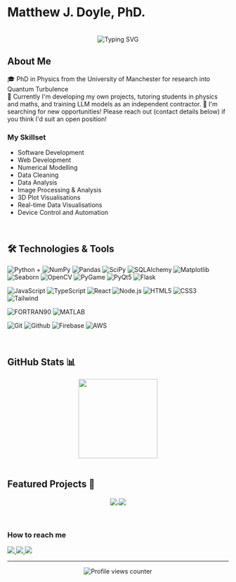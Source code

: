 # Matthew J. Doyle, PhD.

<br>

<div align="center">
  <img src="https://readme-typing-svg.demolab.com?font=Fira+Code&pause=1000&random=false&width=700&lines=Physicist,+code crafter,+problem+solver.;Passionate+about+physics+and+innovative+technologies.;Always+learning+and+building+new+things..." alt="Typing SVG" />
</div>

## About Me

🎓 PhD in Physics from the University of Manchester for research into Quantum Turbulence \
🔭 Currently I'm developing my own projects, tutoring students in physics and maths, and training LLM models as an independent contractor. 
🔎 I'm searching for new opportunities! Please reach out (contact details below) if you think I'd suit an open position! 

### My Skillset
- Software Development
- Web Development
- Numerical Modelling
- Data Cleaning
- Data Analysis
- Image Processing & Analysis
- 3D Plot Visualisations
- Real-time Data Visualisations
- Device Control and Automation

<br>

## 🛠️ Technologies & Tools

![Python](https://img.shields.io/badge/-Python-3776AB?style=flat-square&logo=python&logoColor=white) +
![NumPy](https://img.shields.io/badge/-NumPy-013243?style=flat-square&logo=numpy&logoColor=white)
![Pandas](https://img.shields.io/badge/-Pandas-150458?style=flat-square&logo=pandas&logoColor=white)
![SciPy](https://img.shields.io/badge/-SciPy-8CAAE6?style=flat-square&logo=scipy&logoColor=white)
![SQLAlchemy](https://img.shields.io/badge/-SQLAlchemy-D71F00?style=flat-square&logo=sqlalchemy&logoColor=white)
![Matplotlib](https://img.shields.io/badge/-Matplotlib-11557C?style=flat-square&logo=python&logoColor=white)
![Seaborn](https://img.shields.io/badge/-Seaborn-3776AB?style=flat-square&logo=python&logoColor=white)
![OpenCV](https://img.shields.io/badge/-OpenCV-5C3EE8?style=flat-square&logo=opencv&logoColor=white)
![PyGame](https://img.shields.io/badge/-PyGame-FED130?style=flat-square&logo=python&logoColor=black)
![PyQt5](https://img.shields.io/badge/-PyQt5-41CD52?style=flat-square&logo=qt&logoColor=white)
![Flask](https://img.shields.io/badge/-Flask-000000?style=flat-square&logo=flask&logoColor=white)

![JavaScript](https://img.shields.io/badge/-JavaScript-F7DF1E?style=flat-square&logo=javascript&logoColor=black)
![TypeScript](https://img.shields.io/badge/-TypeScript-3178C6?style=flat-square&logo=typescript&logoColor=white)
![React](https://img.shields.io/badge/-React-61DAFB?style=flat-square&logo=react&logoColor=black)
![Node.js](https://img.shields.io/badge/-Node.js-339933?style=flat-square&logo=node.js&logoColor=white)
![HTML5](https://img.shields.io/badge/-HTML5-E34F26?style=flat-square&logo=html5&logoColor=white)
![CSS3](https://img.shields.io/badge/-CSS3-1572B6?style=flat-square&logo=css3&logoColor=white)
![Tailwind](https://img.shields.io/badge/-Tailwind-38B2AC?style=flat-square&logo=tailwind-css&logoColor=white)

![FORTRAN90](https://img.shields.io/badge/-FORTRAN90-734F96?style=flat-square&logo=fortran&logoColor=white)
![MATLAB](https://img.shields.io/badge/-MATLAB-0076A8?style=flat-square&logo=mathworks&logoColor=white)

![Git](https://img.shields.io/badge/-Git-F05032?style=flat-square&logo=git&logoColor=white)
![Github](https://img.shields.io/badge/-GitHub-181717?style=flat-square&logo=github&logoColor=white)
![Firebase](https://img.shields.io/badge/-Firebase-FFCA28?style=flat-square&logo=firebase&logoColor=black)
![AWS](https://img.shields.io/badge/-AWS-232F3E?style=flat-square&logo=amazon-aws&logoColor=white)


<br>

## GitHub Stats 📊 

<div align="center">
  <img height="180em" src="https://github-readme-stats.vercel.app/api/top-langs/?username=matthewjdoyle&layout=compact&langs_count=7&theme=dark"/>
</div>

<br>

## Featured Projects 🌟

<div align="center">
  <a href="https://github.com/matthewjdoyle/physics-visualisations">
    <img align="center" src="https://github-readme-stats.vercel.app/api/pin/?username=matthewjdoyle&repo=physics-visualisations&theme=dark" />
  </a>
  <a href="https://github.com/matthewjdoyle/matthewjdoyle.github.io">
    <img align="center" src="https://github-readme-stats.vercel.app/api/pin/?username=matthewjdoyle&repo=matthewjdoyle.github.io&theme=dark" />
  </a>
</div>

<br>

<br>

### How to reach me
<div align="left">
  <a href="https://www.linkedin.com/in/matthewjdoyle" target="_blank">
    <img src="https://img.shields.io/badge/LinkedIn-0077B5?style=for-the-badge&logo=linkedin&logoColor=white" target="_blank">
  </a>
  <a href="mailto:enquire.matthewjdoyle@gmail.com" target="_blank">
    <img src="https://img.shields.io/badge/Email-D14836?style=for-the-badge&logo=gmail&logoColor=white" target="_blank">
  </a>
  <a href="https://matthewjdoyle.github.io/" target="_blank">
    <img src="https://img.shields.io/badge/Website-000211?style=for-the-badge&logo=globe&logoColor=white" target="_blank">
  </a>
</div>

---

<div align="center">
  <img src="https://komarev.com/ghpvc/?username=matthewjdoyle&color=blue&style=flat-square" alt="Profile views counter" />
</div>
 
